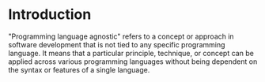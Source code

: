 # Introduction
"Programming language agnostic" refers to a concept or approach in software development that is not tied to any specific programming language. It means that a particular principle, technique, or concept can be applied across various programming languages without being dependent on the syntax or features of a single language.